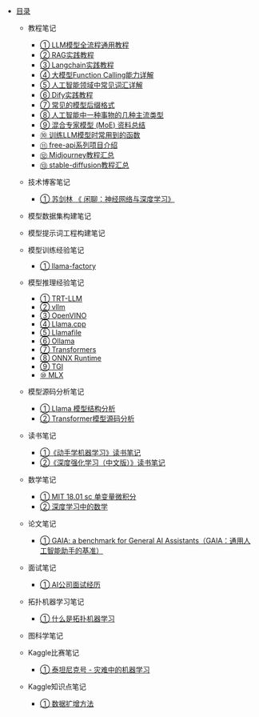 * [目录](README.md)
  * 教程笔记
    * [① LLM模型全流程通用教程](教程笔记/ch01.md)
    * [② RAG实践教程](教程笔记/ch02.md)
    * [③ Langchain实践教程](教程笔记/ch03.md)
    * [④ 大模型Function Calling能力详解](教程笔记/ch04.md)
    * [⑤ 人工智能领域中常见词汇详解](教程笔记/ch05.md)
    * [⑥ Dify实践教程](教程笔记/ch06.md)
    * [⑦ 常见的模型后缀格式](教程笔记/ch07.md)
    * [⑧ 人工智能中一种事物的几种主流类型](教程笔记/ch08.md)
    * [⑨ 混合专家模型 (MoE) 资料总结](教程笔记/ch09.md)
    * [⑩ 训练LLM模型时常用到的函数](教程笔记/ch10.md)
    * [⑪ free-api系列项目介绍](教程笔记/ch11.md)
    * [⑫ Midjourney教程汇总](教程笔记/ch12.md)
    * [⑬ stable-diffusion教程汇总](教程笔记/ch13.md)
  * 技术博客笔记
    * [① 苏剑林 《 闲聊：神经网络与深度学习》](技术博客笔记/ch01.md)
  
  * 模型数据集构建笔记

  * 模型提示词工程构建笔记
  
  * 模型训练经验笔记
    * [① llama-factory](模型训练经验笔记/ch01.md)
  * 模型推理经验笔记
    * [① TRT-LLM](模型推理经验笔记/ch01.md)
    * [② vllm](模型推理经验笔记/ch02.md)
    * [③ OpenVINO](模型推理经验笔记/ch03.md)
    * [④ Llama.cpp](模型推理经验笔记/ch04.md)
    * [⑤ Llamafile](模型推理经验笔记/ch05.md)
    * [⑥ Ollama](模型推理经验笔记/ch06.md)
    * [⑦ Transformers](模型推理经验笔记/ch07.md)
    * [⑧ ONNX Runtime](模型推理经验笔记/ch08.md)
    * [⑨ TGI](模型推理经验笔记/ch09.md)
    * [⑩ MLX](模型推理经验笔记/ch10.md)
  * 模型源码分析笔记
    * [① Llama 模型结构分析](模型源码分析笔记/ch01.md)
    * [② Transformer模型源码分析](模型源码分析笔记/ch02.md)

  * 读书笔记
    * [①《动手学机器学习》读书笔记](读书笔记/ch01.md)
    * [②《深度强化学习（中文版）》读书笔记](读书笔记/ch02.md)
  * 数学笔记
    * [① MIT 18.01 sc  单变量微积分](数学笔记/ch01.md)
    * [② 深度学习中的数学](数学笔记/ch02.md)
  * 论文笔记
    * [① GAIA: a benchmark for General AI Assistants（GAIA：通用人工智能助手的基准） ](论文笔记/ch01.md)
  * 面试笔记
    * [① AI公司面试经历](面试笔记/ch01.md)
  * 拓扑机器学习笔记
    * [① 什么是拓扑机器学习](拓扑机器学习笔记/ch01.md)
  * 图科学笔记

  * Kaggle比赛笔记
    * [① 泰坦尼克号 - 灾难中的机器学习](Kaggle比赛笔记/ch01.md)
  * Kaggle知识点笔记
    * [① 数据扩增方法](Kaggle知识点笔记/ch01.md)
